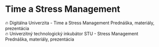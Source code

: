 # Time a Stress Management
🔥 Digitálna Univerzita - Time a Stress Management Prednáška, materiály, prezentácia  
🔥 Univerzitný technologický inkubátor STU - Stress Management Prednáška, materiály, prezentácia  

